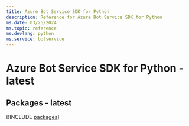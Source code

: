 ```yaml
---
title: Azure Bot Service SDK for Python
description: Reference for Azure Bot Service SDK for Python
ms.date: 03/26/2024
ms.topic: reference
ms.devlang: python
ms.service: botservice
---
```

# Azure Bot Service SDK for Python - latest
## Packages - latest
[!INCLUDE [packages](bot-service-index.md)]